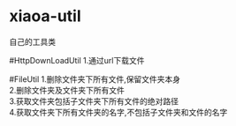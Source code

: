 # xiaoa-util
自己的工具类

#HttpDownLoadUtil
1.通过url下载文件  

#FileUtil
1.删除文件夹下所有文件,保留文件夹本身  
2.删除文件夹及文件夹下所有文件  
3.获取文件夹包括子文件夹下所有文件的绝对路径  
4.获取文件夹下所有文件夹的名字,不包括子文件夹和文件的名字
